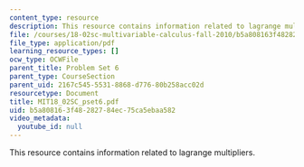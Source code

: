 ```yaml
---
content_type: resource
description: This resource contains information related to lagrange multipliers.
file: /courses/18-02sc-multivariable-calculus-fall-2010/b5a808163f48282784ec75ca5ebaa582_MIT18_02SC_pset6.pdf
file_type: application/pdf
learning_resource_types: []
ocw_type: OCWFile
parent_title: Problem Set 6
parent_type: CourseSection
parent_uid: 2167c545-5531-8868-d776-80b258acc02d
resourcetype: Document
title: MIT18_02SC_pset6.pdf
uid: b5a80816-3f48-2827-84ec-75ca5ebaa582
video_metadata:
  youtube_id: null
---
```

This resource contains information related to lagrange multipliers.

